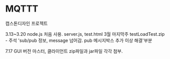 # MQTTT
캡스톤디자인 프로젝트

3.13~3.20 node.js 처음 사용. server.js, test.html
3월 마지막주 testLoadTest.zip - 주석 'sub/pub 정보, message 넘어감. pub 메시지박스 추가 이상 해결'부분

7.17 GUI 버전 마스터, 클라이언트 zip파일과 jar파일 각각 첨부.
